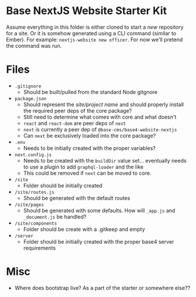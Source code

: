 # Base NextJS Website Starter Kit
Assume everything in this folder is either cloned to start a _new_ repository for a site. Or it is somehow generated using a CLI command (similar to Ember). For example: `nextjs-website new officer`. For now we'll pretend the command was run.

# Files
- `.gitignore`
  - Should be built/pulled from the standard Node gitgnore
- `package.json`
  - Should represent the _site/project name_ and should properly install the required peer deps of the core package?
  - Still need to determine what comes with core and what doesn't
  - `react` and `react-dom` are peer deps of `next`
  - `next` is currently a peer dep of `@base-cms/base4-website-nextjs`
  - Can `next` be exclusively loaded into the core package?
- `.env`
  - Needs to be initially created with the proper variables?
- `next.config.js`
  - Needs to be created with the `buildDir` value set... eventually needs to use a plugin to add `graphql-loader` and the like
  - This could be removed if `next` can be moved to core.
- `/site`
  - Folder should be initially created
- `/site/routes.js`
  - Should be generated with the default routes
- `/site/pages`
  - Should be generated with some defaults. How will `_app.js` and `_document.js` be handled?
- `/site/components`
  - Folder should be create with a .gitkeep and empty
- `/server`
  - Folder should be initially created with the proper base4 server requirements

# Misc
- Where does bootstrap live? As a part of the starter or somewhere else??
